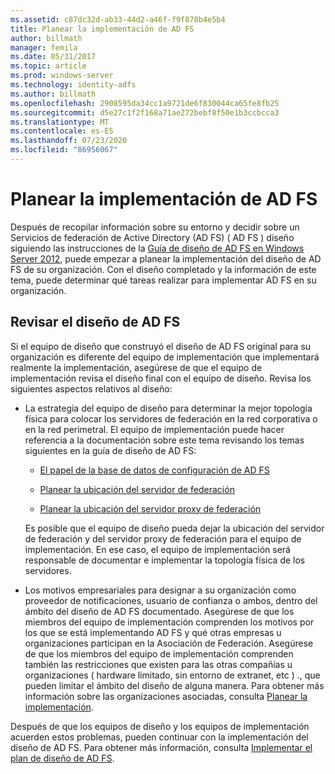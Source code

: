 ```yaml
---
ms.assetid: c87dc32d-ab33-44d2-a46f-f9f878b4e5b4
title: Planear la implementación de AD FS
author: billmath
manager: femila
ms.date: 05/31/2017
ms.topic: article
ms.prod: windows-server
ms.technology: identity-adfs
ms.author: billmath
ms.openlocfilehash: 2908595da34cc1a9721de6f830044ca65fe8fb25
ms.sourcegitcommit: d5e27c1f2f168a71ae272bebf8f50e1b3ccbcca3
ms.translationtype: MT
ms.contentlocale: es-ES
ms.lasthandoff: 07/23/2020
ms.locfileid: "86956067"
---
```

# <a name="planning-to-deploy-ad-fs"></a>Planear la implementación de AD FS


Después de recopilar información sobre su entorno y decidir sobre un Servicios de federación de Active Directory (AD FS) \( AD FS \) diseño siguiendo las instrucciones de la [Guía de diseño de AD FS en Windows Server 2012](../design/ad-fs-design-guide-in-windows-server-2012.md), puede empezar a planear la implementación del diseño de AD FS de su organización. Con el diseño completado y la información de este tema, puede determinar qué tareas realizar para implementar AD FS en su organización.  
  
## <a name="reviewing-your-ad-fs-design"></a>Revisar el diseño de AD FS  
Si el equipo de diseño que construyó el diseño de AD FS original para su organización es diferente del equipo de implementación que implementará realmente la implementación, asegúrese de que el equipo de implementación revisa el diseño final con el equipo de diseño. Revisa los siguientes aspectos relativos al diseño:  
  
-   La estrategia del equipo de diseño para determinar la mejor topología física para colocar los servidores de federación en la red corporativa o en la red perimetral. El equipo de implementación puede hacer referencia a la documentación sobre este tema revisando los temas siguientes en la guía de diseño de AD FS:  
  
    -   [El papel de la base de datos de configuración de AD FS](../../ad-fs/technical-reference/The-Role-of-the-AD-FS-Configuration-Database.md)  
  
    -   [Planear la ubicación del servidor de federación](../design/planning-federation-server-placement.md)  
  
    -   [Planear la ubicación del servidor proxy de federación](../design/planning-federation-server-proxy-placement.md)  
  
    Es posible que el equipo de diseño pueda dejar la ubicación del servidor de federación y del servidor proxy de federación para el equipo de implementación. En ese caso, el equipo de implementación será responsable de documentar e implementar la topología física de los servidores.  
  
-   Los motivos empresariales para designar a su organización como proveedor de notificaciones, usuario de confianza o ambos, dentro del ámbito del diseño de AD FS documentado. Asegúrese de que los miembros del equipo de implementación comprenden los motivos por los que se está implementando AD FS y qué otras empresas u organizaciones participan en la Asociación de Federación. Asegúrese de que los miembros del equipo de implementación comprenden también las restricciones que existen para las otras compañías u organizaciones \( hardware limitado, sin entorno de extranet, etc \) ., que pueden limitar el ámbito del diseño de alguna manera. Para obtener más información sobre las organizaciones asociadas, consulta [Planear la implementación](../design/planning-your-deployment.md).  
  
Después de que los equipos de diseño y los equipos de implementación acuerden estos problemas, pueden continuar con la implementación del diseño de AD FS. Para obtener más información, consulta [Implementar el plan de diseño de AD FS](Implementing-Your-AD-FS-Design-Plan.md).  
